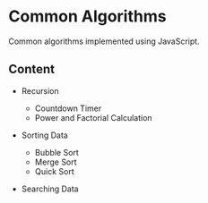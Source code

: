 # Common Algorithms

Common algorithms implemented using JavaScript. 

## Content

- Recursion
  - Countdown Timer
  - Power and Factorial Calculation
  
- Sorting Data
  - Bubble Sort
  - Merge Sort
  - Quick Sort

- Searching Data